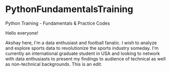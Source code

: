 # PythonFundamentalsTraining
Python Training - Fundamentals &amp; Practice Codes

Hello everyone!

Akshay here, I'm a data enthusiast and football fanatic. I wish to analyze and explore sports data to revolutionize the sports industry someday.
I'm currently an international graduate student in USA and looking to network with data enthusiasts to present my findings to audience of technical as well as non-technical backgrounds. 
This is an edit.
